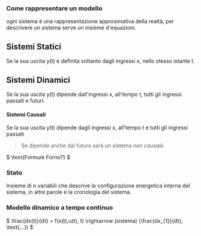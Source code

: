 ### Come rappresentare un modello
ogni sistema è una rappresentazione approsimativa della realtà, per descrivere un sistema serve un insieme d'equazioni. 

## Sistemi Statici
Se la sua uscita y(t) è definita soltanto dagli ingressi x, nello stesso istante t.

## Sistemi Dinamici
Se la sua uscita y(t) dipende dall'ingressi x, all'tempo t, tutti gli ingressi passati e futuri.

#### Sistemi Causali

Se la sua uscita y(t) dipende dagli ingressi x, all'tempo t e tutti gli ingressi passati<br>
>Se dipende anche dal futuro sarà un sistema *non causale*

$
\text{Formule Forno?}
$

### Stato

Insieme di n variabili che descrive la configurazione energetica interna del sistema, in altre parole è la cronologia del sistema. 

### Modello dinamico a tempo continuo

$
\frac{dx(t)}{dt} = f(x(t),u(t), t) \rightarrow (sistema) (\frac{dx_{1}}{dt}, \text{...}) 
$

